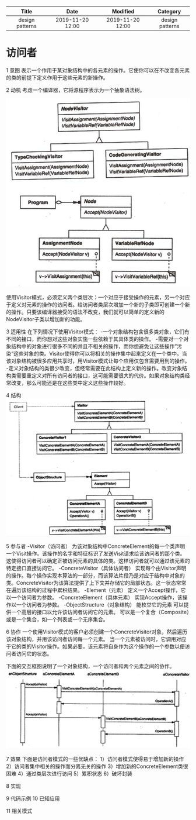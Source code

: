 | Title                | Date             | Modified         | Category          |
|:--------------------:|:----------------:|:----------------:|:-----------------:|
| design patterns      | 2019-11-20 12:00 | 2019-11-20 12:00 | design patterns   |

# 访问者


1 意图
表示一个作用于某对象结构中的各元素的操作。它使你可以在不改变各元素的类的前提下定义作用于这些元素的新操作。


2 动机
考虑一个编译器，它将源程序表示为一个抽象语法树。


![](./images/visitor.png)

使用Visitor模式，必须定义两个类层次：一个对应于接受操作的元素，另一个对应于定义对元素的操作的访问者。给访问者类层次增加一个新的子类即可创建一个新的操作。只要该编译器接受的语法不改变，我们就可以简单的定义新的NodeVisitor子类以增加新的功能。


3 适用性
在下列情况下使用Visitor模式：
-一个对象结构包含很多类对象，它们有不同的接口，而你想对这些对象实施一些依赖于其具体类的操作。
-需要对一个对象结构中的对象进行很多不同的并且不相关的操作，而你想避免让这些操作”污染“这些对象的类。Visitor使得你可以将相关的操作集中起来定义在一个类中。当该对象结构被很多应用共享时，用Visitor模式让每个应用仅包含需要用到的操作。
-定义对象结构的类很少改变，但经常需要在此结构上定义新的操作。改变对象结构类需要重定义对所有访问者的接口，这可能需要很大的代价。如果对象结构类经常改变，那么可能还是在这些类中定义这些操作较好。


4 结构
![](./images/visitor-02.png)


5 参与者
-Visitor（访问者）
为该对象结构中ConcreteElement的每一个类声明一个Visit操作。该操作的名字和特征标识了发送Visit请求给该访问者的那个类。这使得访问者可以确定正被访问元素的具体的类。这样访问者就可以通过该元素的特定接口直接访问它。
-ConcreteVisitor（具体访问者）
实现每个由Visitor声明的操作。每个操作实现本算法的一部分，而该算法片段乃是对应于结构中对象的类。ConcreteVisitor为该算法提供了上下文并存储它的局部状态。这一状态常常在遍历该结构的过程中累积结果。
-Element（元素）
定义一个Accept操作，它以一个访问者为参数。
-ConcreteElement（具体元素）
实现Accept操作，该操作以一个访问者为参数。
-ObjectStructure（对象结构）
能枚举它的元素
可以提供一个高层的接口以允许该访问者访问它的元素。
可以是一个复合（Composite）或是一个集合，如一个列表或一个无序集合。


6 协作
一个使用Visitor模式的客户必须创建一个ConcreteVisitor对象，然后遍历该对象结构，并用该访问者访问每一个元素。
当一个元素被访问时，它调用对应于它的类的Visitor操作。如果必要，该元素将自身作为这个操作的一个参数以便访问者访问它的状态。

下面的交互框图说明了一个对象结构，一个访问者和两个元素之间的协作。
![](./images/visitor-03.png)


7 效果
下面是访问者模式的一些优缺点：
1）访问者模式使得易于增加新的操作
2）访问者集中相关的操作而分离无关的操作
3）增加新的ConcreteElement类很困难
4）通过类层次进行访问
5）累积状态
6）破坏封装


8 实现

9 代码示例
10 已知应用

11 相关模式
